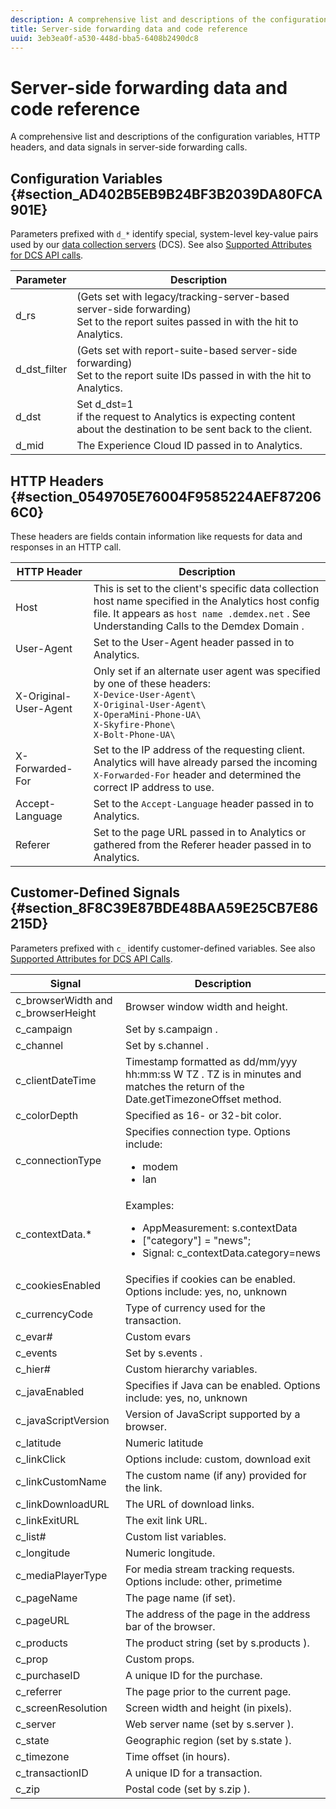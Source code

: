 ```yaml
---
description: A comprehensive list and descriptions of the configuration variables, HTTP headers, and data signals in server-side forwarding calls.
title: Server-side forwarding data and code reference
uuid: 3eb3ea0f-a530-448d-bba5-6408b2490dc8
---
```


# Server-side forwarding data and code reference

A comprehensive list and descriptions of the configuration variables, HTTP headers, and data signals in server-side forwarding calls.

## Configuration Variables {#section_AD402B5EB9B24BF3B2039DA80FCA901E}

Parameters prefixed with `d_*` identify special, system-level key-value pairs used by our [data collection servers](https://docs.adobe.com/content/help/en/audience-manager/user-guide/reference/system-components/components-data-collection.html) (DCS). See also [Supported Attributes for DCS API calls](https://docs.adobe.com/content/help/en/audience-manager/user-guide/api-and-sdk-code/dcs/dcs-api-reference/dcs-keys.html).

|Parameter|Description|
|--- |--- |
|d_rs|(Gets set with legacy/tracking-server-based server-side forwarding) <br>Set to the report suites passed in with the hit to Analytics.|
|d_dst_filter|(Gets set with report-suite-based server-side forwarding)  <br>Set to the report suite IDs passed in with the hit to Analytics.|
|d_dst|Set  d_dst=1  <br>if the request to Analytics is expecting content about the destination to be sent back to the client.|
|d_mid|The Experience Cloud ID passed in to Analytics.|

## HTTP Headers {#section_0549705E76004F9585224AEF872066C0}

These headers are fields contain information like requests for data and responses in an HTTP call.

<!-- Meike, missing link in table below: "See Understanding Calls to the Demdex Domain" -->

|HTTP Header|Description|
|--- |--- |
|Host|This is set to the client's specific data collection host name specified in the Analytics host config file. It appears as   `host name .demdex.net` .  See  Understanding Calls to the Demdex Domain .|
|User-Agent|Set to the User-Agent header passed in to Analytics.|
|X-Original-User-Agent|Only set if an alternate user agent was specified by one of these headers: </br>`X-Device-User-Agent\ `  </br>`X-Original-User-Agent\`   </br>`X-OperaMini-Phone-UA\`   </br>`X-Skyfire-Phone\`    </br>`X-Bolt-Phone-UA\`|
|X-Forwarded-For|Set to the IP address of the requesting client. Analytics will have already parsed the incoming  `X-Forwarded-For`  header and determined the correct IP address to use.|
|Accept-Language|Set to the  `Accept-Language`  header passed in to Analytics.|
|Referer|Set to the page URL passed in to Analytics or gathered from the  Referer  header passed in to Analytics.|

## Customer-Defined Signals {#section_8F8C39E87BDE48BAA59E25CB7E86215D}

Parameters prefixed with `c_` identify customer-defined variables. See also [Supported Attributes for DCS API Calls](https://docs.adobe.com/content/help/en/audience-manager/user-guide/api-and-sdk-code/dcs/dcs-api-reference/dcs-keys.html).

| Signal | Description |
|--- |--- |
|c_browserWidth  and  c_browserHeight|Browser window width and height.|
|c_campaign|Set by  s.campaign .|
|c_channel|Set by  s.channel .|
|c_clientDateTime|Timestamp formatted as   dd/mm/yyy hh:mm:ss  W TZ .    TZ  is in minutes and matches the return of the  Date.getTimezoneOffset  method.|
|c_colorDepth|Specified as 16- or 32-bit color.|
|c_connectionType|Specifies connection type. Options include:<ul><li>modem</li><li>lan</li></ul>|
|c_contextData.*|Examples:<ul><li>AppMeasurement: s.contextData</li><li>["category"] = "news";</li><li>Signal:  c_contextData.category=news</li></ul>|
|c_cookiesEnabled|Specifies if cookies can be enabled. Options include: yes, no, unknown|
|c_currencyCode|Type of currency used for the transaction.|
|c_evar#|Custom evars|
|c_events|Set by  s.events .|
|c_hier#|Custom hierarchy variables.|
|c_javaEnabled|Specifies if Java can be enabled. Options include: yes, no, unknown|
|c_javaScriptVersion|Version of JavaScript supported by a browser.|
|c_latitude|Numeric latitude|
|c_linkClick|Options include: custom, download exit|
|c_linkCustomName|The custom name (if any) provided for the link.|
|c_linkDownloadURL|The URL of download links.|
|c_linkExitURL|The exit link URL.|
|c_list#|Custom list variables.|
|c_longitude|Numeric longitude.|
|c_mediaPlayerType|For media stream tracking requests. Options include:  other, primetime|
|c_pageName|The page name (if set).|
|c_pageURL|The address of the page in the address bar of the browser.|
|c_products|The product string (set by  s.products ).|
|c_prop|Custom props.|
|c_purchaseID|A unique ID for the purchase.|
|c_referrer|The page prior to the current page.|
|c_screenResolution|Screen width and height (in pixels).|
|c_server|Web server name (set by  s.server ).|
|c_state|Geographic region (set by  s.state ).|
|c_timezone|Time offset (in hours).|
|c_transactionID|A unique ID for a transaction.|
|c_zip|Postal code (set by  s.zip ).|
